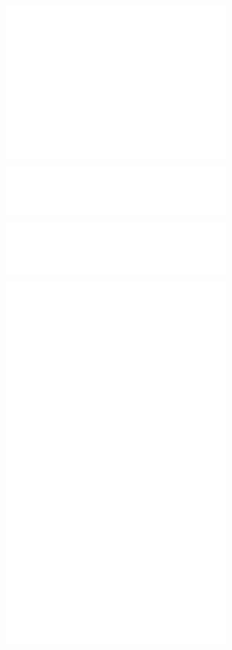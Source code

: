<!-- Profile overview -->
![Profile Metrics](./metrics.profile.svg)

<!-- Languages breakdown -->
![Languages](./metrics.languages.svg)

<!-- Habits -->
![Habits](./metrics.habits.svg)

<!-- 16personalities -->
![16personalities](./metrics.plugin.16personalities.svg)
